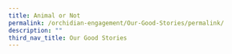 ```yaml
---
title: Animal or Not
permalink: /orchidian-engagement/Our-Good-Stories/permalink/
description: ""
third_nav_title: Our Good Stories
---
```

